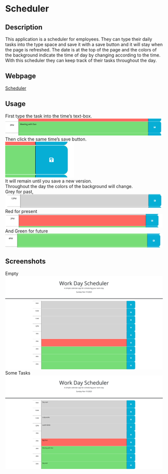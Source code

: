 # Scheduler
## Description
This application is a scheduler for employees. They can type their daily tasks into the type space and save it with a save button and it will stay when the page is refreshed. The date is at the top of the page and the colors of the background indicate the time of day by changing according to the time. With this scheduler they can keep track of their tasks throughout the day.
## Webpage
[Scheduler](https://captianbeau.github.io/Scheduler/)
## Usage
First type the task into the time’s text-box.\
![Type Example](./Screenshots/TypeExample.png)\
Then click the same time’s save button.\
![Save Button](./Screenshots/saveButton.png)\
It will remain until you save a new version.\
Throughout the day the colors of the background will change.\
Grey for past,\
![Past Example](./Screenshots/PastExample.png)\
Red for present\
![Present Example](./Screenshots/PresentExample.png)
And Green for future
![Future Example](./Screenshots/FutureExample.png)

## Screenshots
Empty
![Schedule Empty](./Screenshots/Schedule-empty.png)
Some Tasks
![Schedule with Tasks](./Screenshots/Schedule-tasks.png)
